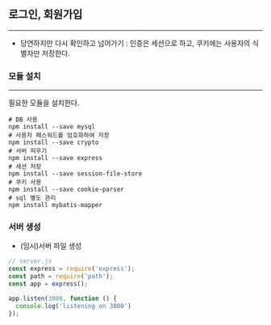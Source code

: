 ## 로그인, 회원가입
---
- 당연하지만 다시 확인하고 넘어가기 : 인증은 세션으로 하고, 쿠키에는 사용자의 식별자만 저장한다.
### 모듈 설치
---
필요한 모듈을 설치한다.
```shell
# DB 사용
npm install --save mysql
# 사용자 패스워드를 암호화하여 저장
npm install --save crypto
# 서버 띄우기
npm install --save express
# 세션 저장
npm install --save session-file-store
# 쿠키 사용
npm install --save cookie-parser
# sql 별도 관리
npm install mybatis-mapper
```

### 서버 생성
- (임시)서버 파일 생성
```javascript
// server.js
const express = require('express');
const path = require('path');
const app = express();

app.listen(3000, function () {
  console.log('listening on 3000')
}); 
```